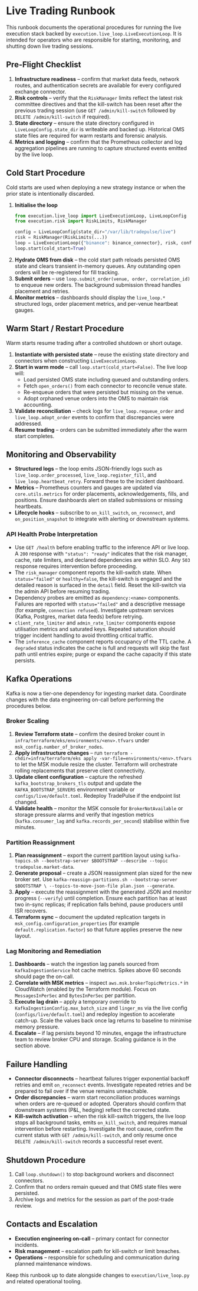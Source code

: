 # Live Trading Runbook

This runbook documents the operational procedures for running the live execution
stack backed by `execution.live_loop.LiveExecutionLoop`. It is intended for
operators who are responsible for starting, monitoring, and shutting down live
trading sessions.

## Pre-Flight Checklist

1. **Infrastructure readiness** – confirm that market data feeds, network
   routes, and authentication secrets are available for every configured
   exchange connector.
2. **Risk controls** – verify that the `RiskManager` limits reflect the latest
   risk committee directives and that the kill-switch has been reset after the
   previous trading session (use `GET /admin/kill-switch` followed by
   `DELETE /admin/kill-switch` if required).
3. **State directory** – ensure the state directory configured in
   `LiveLoopConfig.state_dir` is writeable and backed up. Historical OMS state
   files are required for warm restarts and forensic analysis.
4. **Metrics and logging** – confirm that the Prometheus collector and log
   aggregation pipelines are running to capture structured events emitted by
   the live loop.

## Cold Start Procedure

Cold starts are used when deploying a new strategy instance or when the prior
state is intentionally discarded.

1. **Initialise the loop**
   ```python
   from execution.live_loop import LiveExecutionLoop, LiveLoopConfig
   from execution.risk import RiskLimits, RiskManager

   config = LiveLoopConfig(state_dir="/var/lib/tradepulse/live")
   risk = RiskManager(RiskLimits(...))
   loop = LiveExecutionLoop({"binance": binance_connector}, risk, config=config)
   loop.start(cold_start=True)
   ```
2. **Hydrate OMS from disk** – the cold start path reloads persisted OMS state
   and clears transient in-memory queues. Any outstanding open orders will be
   re-registered for fill tracking.
3. **Submit orders** – use `loop.submit_order(venue, order, correlation_id)` to
   enqueue new orders. The background submission thread handles placement and
   retries.
4. **Monitor metrics** – dashboards should display the
   `live_loop.*` structured logs, order placement metrics, and per-venue
   heartbeat gauges.

## Warm Start / Restart Procedure

Warm starts resume trading after a controlled shutdown or short outage.

1. **Instantiate with persisted state** – reuse the existing state directory
   and connectors when constructing `LiveExecutionLoop`.
2. **Start in warm mode** – call `loop.start(cold_start=False)`. The live loop
   will:
   - Load persisted OMS state including queued and outstanding orders.
   - Fetch `open_orders()` from each connector to reconcile venue state.
   - Re-enqueue orders that were persisted but missing on the venue.
   - Adopt orphaned venue orders into the OMS to maintain risk accounting.
3. **Validate reconciliation** – check logs for `live_loop.requeue_order` and
   `live_loop.adopt_order` events to confirm that discrepancies were addressed.
4. **Resume trading** – orders can be submitted immediately after the warm
   start completes.

## Monitoring and Observability

- **Structured logs** – the loop emits JSON-friendly logs such as
  `live_loop.order_processed`, `live_loop.register_fill`, and
  `live_loop.heartbeat_retry`. Forward these to the incident dashboard.
- **Metrics** – Prometheus counters and gauges are updated via
  `core.utils.metrics` for order placements, acknowledgements, fills, and
  positions. Ensure dashboards alert on stalled submissions or missing heartbeats.
- **Lifecycle hooks** – subscribe to `on_kill_switch`, `on_reconnect`, and
  `on_position_snapshot` to integrate with alerting or downstream systems.

### API Health Probe Interpretation

- Use `GET /health` before enabling traffic to the inference API or live loop.
  A `200` response with `"status": "ready"` indicates that the risk manager,
  cache, rate limiters, and declared dependencies are within SLO. Any `503`
  response requires intervention before proceeding.
- The `risk_manager` component reports the kill-switch state. When
  `status="failed"` or `healthy=false`, the kill-switch is engaged and the
  detailed reason is surfaced in the `detail` field. Reset the kill-switch via
  the admin API before resuming trading.
- Dependency probes are emitted as `dependency:<name>` components. Failures are
  reported with `status="failed"` and a descriptive message (for example,
  `connection refused`). Investigate upstream services (Kafka, Postgres, market
  data feeds) before retrying.
- `client_rate_limiter` and `admin_rate_limiter` components expose utilisation
  metrics and saturated keys. Repeated saturation should trigger incident
  handling to avoid throttling critical traffic.
- The `inference_cache` component reports occupancy of the TTL cache. A
  `degraded` status indicates the cache is full and requests will skip the fast
  path until entries expire; purge or expand the cache capacity if this state
  persists.

## Kafka Operations

Kafka is now a tier-one dependency for ingesting market data. Coordinate changes
with the data engineering on-call before performing the procedures below.

### Broker Scaling

1. **Review Terraform state** – confirm the desired broker count in
   `infra/terraform/eks/environments/<env>.tfvars` under `msk_config.number_of_broker_nodes`.
2. **Apply infrastructure changes** – run `terraform -chdir=infra/terraform/eks apply -var-file=environments/<env>.tfvars`
   to let the MSK module resize the cluster. Terraform will orchestrate rolling
   replacements that preserve client connectivity.
3. **Update client configuration** – capture the refreshed
   `kafka_bootstrap_brokers_tls` output and update the `KAFKA_BOOTSTRAP_SERVERS`
   environment variable or `configs/live/default.toml`. Redeploy TradePulse if
   the endpoint list changed.
4. **Validate health** – monitor the MSK console for `BrokerNotAvailable` or
   storage pressure alarms and verify that ingestion metrics (`kafka.consumer_lag`
   and `kafka.records_per_second`) stabilise within five minutes.

### Partition Reassignment

1. **Plan reassignment** – export the current partition layout using
   `kafka-topics.sh --bootstrap-server $BOOTSTRAP --describe --topic tradepulse.market-data`.
2. **Generate proposal** – create a JSON reassignment plan sized for the new
   broker set. Use `kafka-reassign-partitions.sh --bootstrap-server $BOOTSTRAP \
   --topics-to-move-json-file plan.json --generate`.
3. **Apply** – execute the reassignment with the generated JSON and monitor
   progress (`--verify`) until completion. Ensure each partition has at least two
   in-sync replicas; if replication falls behind, pause producers until ISR
   recovers.
4. **Terraform sync** – document the updated replication targets in
   `msk_config.configuration_properties` (for example `default.replication.factor`)
   so that future applies preserve the new layout.

### Lag Monitoring and Remediation

1. **Dashboards** – watch the ingestion lag panels sourced from
   `KafkaIngestionService` hot cache metrics. Spikes above 60 seconds should page
   the on-call.
2. **Correlate with MSK metrics** – inspect `aws.msk.brokerTopicMetrics.*` in
   CloudWatch (enabled by the Terraform module). Focus on `MessagesInPerSec` and
   `BytesInPerSec` per partition.
3. **Execute lag drain** – apply a temporary override to
   `KafkaIngestionConfig.max_batch_size` and `linger_ms` via the live config
   (`configs/live/default.toml`) and redeploy ingestion to accelerate catch-up.
   Scale the values back once lag returns to baseline to minimise memory
   pressure.
4. **Escalate** – if lag persists beyond 10 minutes, engage the infrastructure
   team to review broker CPU and storage. Scaling guidance is in the section
   above.

## Failure Handling

- **Connector disconnects** – heartbeat failures trigger exponential backoff
  retries and emit `on_reconnect` events. Investigate repeated retries and be
  prepared to fail over if the venue remains unreachable.
- **Order discrepancies** – warm start reconciliation produces warnings when
  orders are re-queued or adopted. Operators should confirm that downstream
  systems (P&L, hedging) reflect the corrected state.
- **Kill-switch activation** – when the risk kill-switch triggers, the live loop
  stops all background tasks, emits `on_kill_switch`, and requires manual
  intervention before restarting. Investigate the root cause, confirm the
  current status with `GET /admin/kill-switch`, and only resume once
  `DELETE /admin/kill-switch` records a successful reset event.

## Shutdown Procedure

1. Call `loop.shutdown()` to stop background workers and disconnect connectors.
2. Confirm that no orders remain queued and that OMS state files were persisted.
3. Archive logs and metrics for the session as part of the post-trade review.

## Contacts and Escalation

- **Execution engineering on-call** – primary contact for connector incidents.
- **Risk management** – escalation path for kill-switch or limit breaches.
- **Operations** – responsible for scheduling and communication during planned
  maintenance windows.

Keep this runbook up to date alongside changes to `execution/live_loop.py` and
related operational tooling.
